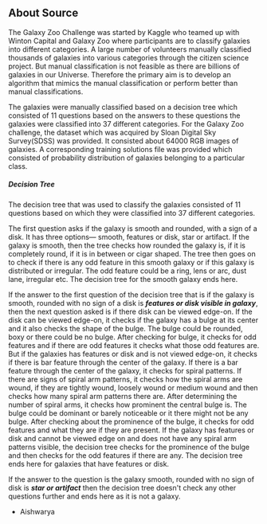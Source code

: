 ## About Source  

The Galaxy Zoo Challenge was started by Kaggle who teamed up with Winton Capital and Galaxy Zoo where participants are to classify galaxies into different categories. A large number of volunteers manually classified thousands of galaxies into various categories through the citizen science project. But manual classification is not feasible as there are billions of galaxies in our Universe. Therefore the primary aim is to develop an algorithm that mimics the manual classification or perform better than manual classifications.

The galaxies were manually classified based on a decision tree which consisted of 11 questions based on the answers to these questions the galaxies were classified into 37 different categories. For the Galaxy Zoo challenge, the dataset which was acquired by Sloan Digital Sky Survey(SDSS) was provided. It consisted about 64000 RGB images of galaxies. A corresponding training solutions file was provided which consisted of probability distribution of galaxies belonging to a particular class.

##### Decision Tree
The decision tree that was used to classify the galaxies consisted of 11 questions based on which they were classified into 37 different categories.

The first question asks if the galaxy is smooth and rounded, with a sign of a disk. It has three options— smooth, features or disk, star or artifact. If the galaxy is smooth, then the tree checks how rounded the galaxy is, if it is completely round, if it is in between or cigar shaped. The tree then goes on to check if there is any odd feature in this smooth galaxy or if this galaxy is distributed or irregular. The odd feature could be a ring, lens or arc, dust lane, irregular etc. The decision tree for the smooth galaxy ends here.

If the answer to the first question of the decision tree that is if the galaxy is smooth, rounded with no sign of a disk is ***features or disk visible in galaxy***, then the next question asked is if there disk can be viewed edge-on. If the disk can be viewed edge-on, it checks if the galaxy has a bulge at its center and it also checks the shape of the bulge. The bulge could be rounded, boxy or there could be no bulge. After checking for bulge, it checks for odd features and if there are odd features it checks what those odd features are. But if the galaxies has features or disk and is not viewed edge-on, it checks if there is bar feature through the center of the galaxy. If there is a bar feature through the center of the galaxy, it checks for spiral patterns. If there are signs of spiral arm patterns, it checks how the spiral arms are wound, if they are tightly wound, loosely wound or medium wound and then checks how many spiral arm patterns there are. After determining the number of spiral arms, it checks how prominent the central bulge is. The bulge could be dominant or barely noticeable or it there might not be any bulge. After checking about the prominence of the bulge, it checks for odd features and what they are if they are present. If the galaxy has features or disk and cannot be viewed edge on and does not have any spiral arm patterns visible, the decision tree checks for the prominence of the bulge and then checks for the odd features if there are any. The decision tree ends here for galaxies that have features or disk.

If the answer to the question is the galaxy smooth, rounded with no sign of disk is ***star or artifact*** then the decision tree doesn't check any other questions further and ends here as it is not a galaxy.
<br />
- Aishwarya

## 
